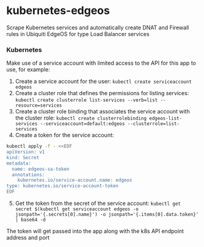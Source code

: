 # kubernetes-edgeos
Scrape Kubernetes services and automatically create DNAT and Firewall rules in Ubiquiti EdgeOS for type Load Balancer services

### Kubernetes
Make use of a service account with limited access to the API for this app to use, for example:

1) Create a service account for the user: `kubectl create serviceaccount edgeos`
2) Create a cluster role that defines the permissions for listing services: `kubectl create clusterrole list-services --verb=list --resource=services`
3) Create a cluster role binding that associates the service account with the cluster role: `kubectl create clusterrolebinding edgeos-list-services --serviceaccount=default:edgeos --clusterrole=list-services`
4) Create a token for the service account: 
```bash
kubectl apply -f - <<EOF
apiVersion: v1
kind: Secret
metadata:
  name: edgeos-sa-token
  annotations:
    kubernetes.io/service-account.name: edgeos
type: kubernetes.io/service-account-token
EOF
```
5) Get the token from the secret of the service account: `kubectl get secret $(kubectl get serviceaccount edgeos -o jsonpath='{.secrets[0].name}') -o jsonpath='{.items[0].data.token}' | base64 -d`

The token will get passed into the app along with the k8s API endpoint address and port
